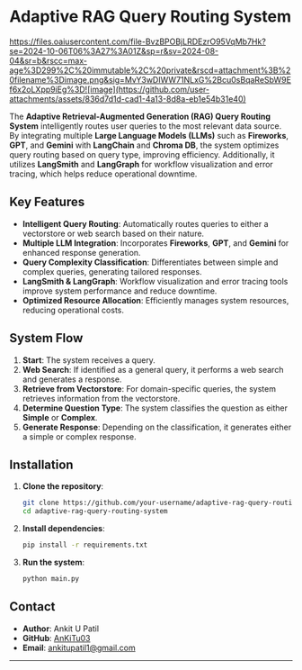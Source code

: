 # **Adaptive RAG Query Routing System**
https://files.oaiusercontent.com/file-BvzBPOBjLRDEzrO95VqMb7Hk?se=2024-10-06T06%3A27%3A01Z&sp=r&sv=2024-08-04&sr=b&rscc=max-age%3D299%2C%20immutable%2C%20private&rscd=attachment%3B%20filename%3Dimage.png&sig=MvY3wDIWW71NLxG%2Bcu0sBqaReSbW9Ef6x2oLXpp9iEg%3D![image](https://github.com/user-attachments/assets/836d7d1d-cad1-4a13-8d8a-eb1e54b31e40)



The **Adaptive Retrieval-Augmented Generation (RAG) Query Routing System** intelligently routes user queries to the most relevant data source. By integrating multiple **Large Language Models (LLMs)** such as **Fireworks**, **GPT**, and **Gemini** with **LangChain** and **Chroma DB**, the system optimizes query routing based on query type, improving efficiency. Additionally, it utilizes **LangSmith** and **LangGraph** for workflow visualization and error tracing, which helps reduce operational downtime.

## **Key Features**
- **Intelligent Query Routing**: Automatically routes queries to either a vectorstore or web search based on their nature.
- **Multiple LLM Integration**: Incorporates **Fireworks**, **GPT**, and **Gemini** for enhanced response generation.
- **Query Complexity Classification**: Differentiates between simple and complex queries, generating tailored responses.
- **LangSmith & LangGraph**: Workflow visualization and error tracing tools improve system performance and reduce downtime.
- **Optimized Resource Allocation**: Efficiently manages system resources, reducing operational costs.

## **System Flow**
1. **Start**: The system receives a query.
2. **Web Search**: If identified as a general query, it performs a web search and generates a response.
3. **Retrieve from Vectorstore**: For domain-specific queries, the system retrieves information from the vectorstore.
4. **Determine Question Type**: The system classifies the question as either **Simple** or **Complex**.
5. **Generate Response**: Depending on the classification, it generates either a simple or complex response.

## **Installation**

1. **Clone the repository**:
    ```bash
    git clone https://github.com/your-username/adaptive-rag-query-routing-system.git
    cd adaptive-rag-query-routing-system
    ```

2. **Install dependencies**:
    ```bash
    pip install -r requirements.txt
    ```

3. **Run the system**:
    ```bash
    python main.py
    ```


## **Contact**

- **Author**: Ankit U Patil
- **GitHub**: [AnKiTu03](https://github.com/AnKiTu03)
- **Email**: ankitupatil1@gmail.com

---
